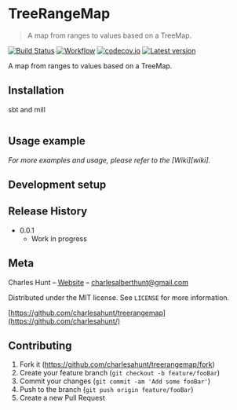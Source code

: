 # TreeRangeMap
> A map from ranges to values based on a TreeMap.

[![Build Status](https://api.travis-ci.org/charlesahunt/treerangemap.svg)](https://travis-ci.org/charlesahunt/treerangemap)
[![Workflow](https://badge.waffle.io/typelevel/treerangemap.svg?label=ready&title=Ready)](https://waffle.io/charlesahunt/treerangemap)
[![codecov.io](http://codecov.io/github/charlesahunt/treerangemap/coverage.svg?branch=master)](http://codecov.io/github/charlesahunt/treerangemap?branch=master)
[![Latest version](https://index.scala-lang.org/charlesahunt/treerangemap/latest.svg?color=orange&v=1)](https://index.scala-lang.org/charlesahunt/treerangemap)

A map from ranges to values based on a TreeMap.

## Installation

sbt and mill

```sh

```

## Usage example


_For more examples and usage, please refer to the [Wiki][wiki]._

## Development setup


## Release History

* 0.0.1
    * Work in progress

## Meta

Charles Hunt – [Website](http://cornfluence.com) – charlesalberthunt@gmail.com

Distributed under the MIT license. See ``LICENSE`` for more information.

[https://github.com/charlesahunt/treerangemap](https://github.com/charlesahunt/)

## Contributing

1. Fork it (<https://github.com/charlesahunt/treerangemap/fork>)
2. Create your feature branch (`git checkout -b feature/fooBar`)
3. Commit your changes (`git commit -am 'Add some fooBar'`)
4. Push to the branch (`git push origin feature/fooBar`)
5. Create a new Pull Request